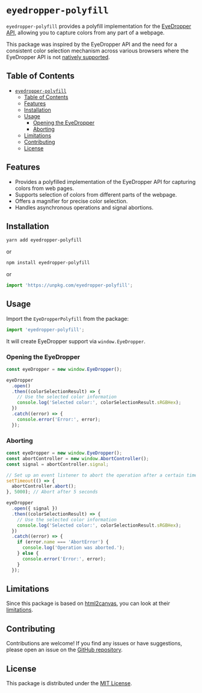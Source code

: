 # `eyedropper-polyfill`

`eyedropper-polyfill` provides a polyfill implementation for the [EyeDropper API](https://developer.mozilla.org/en-US/docs/Web/API/EyeDropper), allowing you to capture colors from any part of a webpage.

This package was inspired by the EyeDropper API and the need for a consistent color selection mechanism across various browsers where the EyeDropper API is not [natively supported](https://caniuse.com/mdn-api_eyedropper).

## Table of Contents

- [`eyedropper-polyfill`](#eyedropper-polyfill)
  - [Table of Contents](#table-of-contents)
  - [Features](#features)
  - [Installation](#installation)
  - [Usage](#usage)
    - [Opening the EyeDropper](#opening-the-eyedropper)
    - [Aborting](#aborting)
  - [Limitations](#limitations)
  - [Contributing](#contributing)
  - [License](#license)

## Features

- Provides a polyfilled implementation of the EyeDropper API for capturing colors from web pages.
- Supports selection of colors from different parts of the webpage.
- Offers a magnifier for precise color selection.
- Handles asynchronous operations and signal abortions.

## Installation

```bash
yarn add eyedropper-polyfill
```

or

```bash
npm install eyedropper-polyfill
```

or

```typescript
import 'https://unpkg.com/eyedropper-polyfill';
```

## Usage

Import the `EyeDropperPolyfill` from the package:

```typescript
import 'eyedropper-polyfill';
```

It will create EyeDropper support via `window.EyeDropper`.

### Opening the EyeDropper

```typescript
const eyeDropper = new window.EyeDropper();

eyeDropper
  .open()
  .then((colorSelectionResult) => {
    // Use the selected color information
    console.log('Selected color:', colorSelectionResult.sRGBHex);
  })
  .catch((error) => {
    console.error('Error:', error);
  });
```

### Aborting

```typescript
const eyeDropper = new window.EyeDropper();
const abortController = new window.AbortController();
const signal = abortController.signal;

// Set up an event listener to abort the operation after a certain time
setTimeout(() => {
  abortController.abort();
}, 5000); // Abort after 5 seconds

eyeDropper
  .open({ signal })
  .then((colorSelectionResult) => {
    // Use the selected color information
    console.log('Selected color:', colorSelectionResult.sRGBHex);
  })
  .catch((error) => {
    if (error.name === 'AbortError') {
      console.log('Operation was aborted.');
    } else {
      console.error('Error:', error);
    }
  });
```

## Limitations

Since this package is based on [html2canvas](https://html2canvas.hertzen.com), you can look at their [limitations](https://html2canvas.hertzen.com/documentation.html#limitations).

## Contributing

Contributions are welcome! If you find any issues or have suggestions, please open an issue on the [GitHub repository](https://github.com/iam-medvedev/eyedropper-polyfill).

## License

This package is distributed under the [MIT License](https://opensource.org/licenses/MIT).
